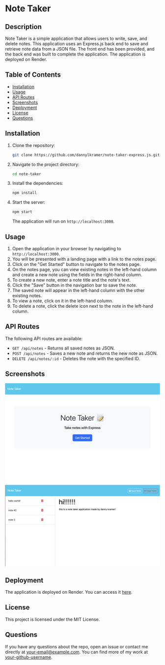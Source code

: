 # Note Taker

## Description

Note Taker is a simple application that allows users to write, save, and delete notes. This application uses an Express.js back end to save and retrieve note data from a JSON file. The front end has been provided, and the back end was built to complete the application. The application is deployed on Render.

## Table of Contents

- [Installation](#installation)
- [Usage](#usage)
- [API Routes](#api-routes)
- [Screenshots](#screenshots)
- [Deployment](#deployment)
- [License](#license)
- [Questions](#questions)

## Installation

1. Clone the repository:
   ```sh
   git clone https://github.com/dannylkramer/note-taker-express.js.git
   ```

2. Navigate to the project directory:
   ```sh
   cd note-taker
   ```

3. Install the dependencies:
   ```sh
   npm install
   ```

4. Start the server:
   ```sh
   npm start
   ```

   The application will run on `http://localhost:3000`.

## Usage

1. Open the application in your browser by navigating to `http://localhost:3000`.
2. You will be presented with a landing page with a link to the notes page.
3. Click on the "Get Started" button to navigate to the notes page.
4. On the notes page, you can view existing notes in the left-hand column and create a new note using the fields in the right-hand column.
5. To create a new note, enter a note title and the note's text.
6. Click the "Save" button in the navigation bar to save the note.
7. The saved note will appear in the left-hand column with the other existing notes.
8. To view a note, click on it in the left-hand column.
9. To delete a note, click the delete icon next to the note in the left-hand column.

## API Routes

The following API routes are available:

- `GET /api/notes` - Returns all saved notes as JSON.
- `POST /api/notes` - Saves a new note and returns the new note as JSON.
- `DELETE /api/notes/:id` - Deletes the note with the specified ID.

## Screenshots

![Landing Page](/landing-page.png)
![Notes Page](notes-page.png)

## Deployment

The application is deployed on Render. You can access it [here](https://note-taker-express-js-17j3.onrender.com).

## License

This project is licensed under the MIT License.

## Questions

If you have any questions about the repo, open an issue or contact me directly at [your-email@example.com](mailto:your-email@example.com). You can find more of my work at [your-github-username](https://github.com/your-github-username).
